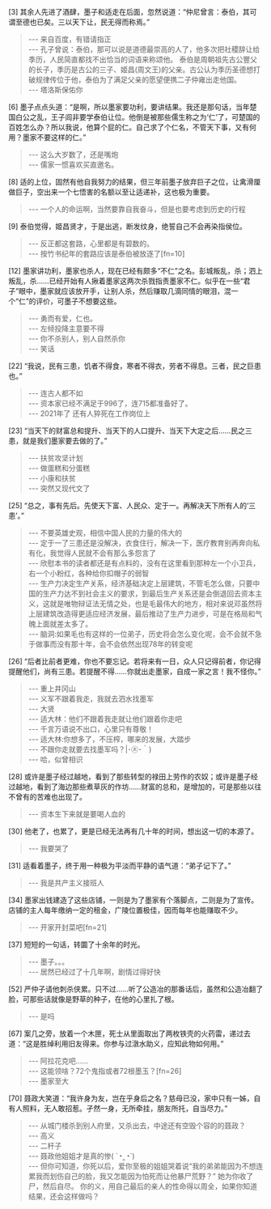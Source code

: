 
[3] 其余人先进了酒肆，墨子和适走在后面，忽然说道：“仲尼曾言：泰伯，其可谓至德也已矣。三以天下让，民无得而称焉。”
>--- 来自百度，有错请指正<br>
>--- 孔子曾说：泰伯，那可以说是道德最崇高的人了，他多次把社稷辞让给季历，人民简直都找不出恰当的词语来称颂他。
泰伯是周朝祖先古公豐父的长子，季历是古公的三子、姬昌(周文王)的父亲。古公认为季历圣德想打破规律传位于他，泰伯为了满足父亲的愿望便携二子仲雍出走他国。<br>
>--- 塔洛斯保佑你<br>

[6] 墨子点点头道：“是啊，所以墨家要功利，要讲结果。我还是那句话，当年楚国白公之乱，王子闾非要学泰伯让位。他倒是被那些儒生称之为‘仁’了，可楚国的百姓怎么办？所以我说，他算个屁的仁。自己求了个仁名，不管天下事，又有何用？墨家不要这样的仁。”
>--- 这么大岁数了，还是嘴炮<br>
>--- 儒家一惯喜欢买直邀名。<br>

[8] 适的上位，固然有他自我努力的结果，但三年前墨子放弃巨子之位，让禽滑厘做巨子，空出来一个七悟害的名额以至让适递补，这也极为重要。
>--- 一个人的命运啊，当然要靠自我奋斗，但是也要考虑到历史的行程<br>

[9] 泰伯觉得，姬昌贤才，于是出逃，断发纹身，绝誓自己不会再染指侯位。
>--- 反正都这套路，心里都是有碧数的。<br>
>--- 按竹书纪年的套路应该是泰伯被放逐了[fn=10]<br>

[12] 墨家讲功利，墨家也杀人，现在已经有颇多“不仁”之名。彭城叛乱，杀；泗上叛乱，杀……已经开始有人揪着墨家这两次杀戮指责墨家不仁。似乎在一些“君子”眼中，墨家就应该放开手，让别人杀，然后赚取几滴同情的眼泪，混一个“仁”的评价，可墨子不想要这些。
>--- 勇而有爱，仁也。<br>
>--- 左倾投降主意要不得<br>
>--- 你不杀别人，别人自然杀你<br>
>--- 笑话<br>

[22] “我说，民有三患，饥者不得食，寒者不得衣，劳者不得息。三者，民之巨患也。”
>--- 连古人都不如<br>
>--- 资本家已经不满足于996了，连715都准备好了。<br>
>--- 2021年了 还有人猝死在工作岗位上<br>

[23] “当天下的财富总和提升、当天下的人口提升、当天下大定之后……民之三患，就是我们墨家要去做的了。”
>--- 扶贫攻坚计划<br>
>--- 做蛋糕和分蛋糕<br>
>--- 小康和扶贫<br>
>--- 突然又现代文了<br>

[25] “总之，事有先后。先使天下富、人民众、定于一。再解决天下所有人的‘三患’。”
>--- 不要英雄史观，相信中国人民的力量的伟大的<br>
>--- 定于一了三患还是没解决，衣食住行，解决一下，医疗教育别再奔向私有化，我觉得人民就不会有那么多怨言了<br>
>--- 欣慰本书的读者都还是有点料的，没有在这里看到那种左一个小卫兵，右一个小粉红，各种给你扣帽子的弱智<br>
>--- 生产力决定生产关系，经济基础决定上层建筑，不管毛怎么做，只要中国的生产力达不到社会主义的要求，到最后生产关系还是会倒退回去资本主义，这就是唯物辩证法无情之处，也是毛最伟大的地方，相对来说邓虽然将上层建筑改造得更适应经济发展，最后推动了生产力进步，可是在格局和气魄上面就差太多了。<br>
>--- 脑洞:如果毛也有这样的一位弟子，历史将会怎么变化呢，会不会就不急于做事而没有那十年，会不会依然出现78年的转变呢<br>

[26] “后者比前者更难，你也不要忘记。若将来有一日，众人只记得前者，你记得提醒他们，尚有三患。若提醒不得……你就出走墨家，自成一家之言！我不怪你。”
>--- 重上井冈山<br>
>--- 义军不跟着我走，我就去泗水找墨军<br>
>--- 大贤<br>
>--- 适大林：他们不跟着我走就让他们跟着你走吧<br>
>--- 千言万语说不出口，心里只有尊敬！<br>
>--- 适大林:你想多了，不压榨，哪来的发展，大踏步<br>
>--- 不跟你走就要去找墨军吗？|･㉨･｀)<br>
>--- 哈，似曾相识<br>

[28] 或许是墨子经过越地，看到了那些转型的禄田上劳作的农奴；或许是墨子经过越地，看到了海边那些煮草灰的作坊……财富的总和，是增加的，可是那些以往不曾有的苦难也出现了。
>--- 资本生下来就是要喝人血的<br>

[30] 他老了，也累了，更是已经无法再有几十年的时间，想出这一切的本源了。
>--- 我要哭了<br>

[31] 适看着墨子，终于用一种极为平淡而平静的语气道：“弟子记下了。”
>--- 我是共产主义接班人<br>

[34] 墨家出钱建造了这些店铺，一则是为了墨家有个落脚点，二则是为了宣传。店铺的主人每年缴纳一定的租金，广陵位置极佳，因而每年也能赚取不少。
>--- 开家开封菜吧[fn=21]<br>

[37] 短短的一句话，转圜了十余年的时光。
>--- 墨子。。。<br>
>--- 居然已经过了十几年啊，剧情过得好快<br>

[52] 严仲子请他刺杀侠累。只不过……听了公造冶的那番话后，虽然和公造冶翻了脸，可那些话就像是野草的种子，在他的心里扎了根。
>--- 是吗<br>

[67] 案几之旁，放着一个木匣，死士从里面取出了两枚铁壳的火药雷，递过去道：“这是胜绰利用旧友得来。你参与过潡水助义，应知此物如何用。”
>--- 阿拉花克吧……<br>
>--- 这能领啥？72个鬼指或者72根墨玉？[fn=26]<br>
>--- 墨家至大<br>

[70] 聂政大笑道：“我许身为友，岂在乎身后之名？慈母已没，家中只有一姊，自有人照料，无人敢招惹。孑然一身，无所牵挂，朋友所托，自当尽力。”
>--- 从城门楼杀到别人府里，又杀出去，中途还有空毁个容的的聂政？<br>
>--- 高义<br>
>--- 二杆子<br>
>--- 聂政他姐姐才是真的惨( ´◔‸◔`)<br>
>--- 但你可知道，你死以后，爱你至极的姐姐哭着说“我的弟弟能因为不想连累我而划伤自己的脸，我又怎能因为怕死而让他暴尸荒野？”
她为你收了尸，然后自尽。
你的义，用自己最后的亲人的性命得以周全，如果你知道结果，还会这样做吗？<br>
